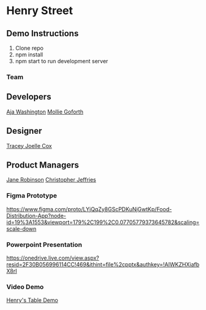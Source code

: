 # Henry Street 

## Demo Instructions

1. Clone repo
2. npm install
3. npm start to run development server 


### Team 
## Developers 
[Aja Washington](https://www.linkedin.com/in/ajawashington/)
[Mollie Goforth](https://www.linkedin.com/in/molliegoforth818/)

## Designer
[Tracey Joelle Cox](https://www.linkedin.com/in/traceyjcox/)

## Product Managers 
[Jane Robinson](https://www.linkedin.com/in/jane-robinson-mazur/)
[Christopher Jeffries](https://www.linkedin.com/in/christopherljeffries/)



### Figma Prototype 
https://www.figma.com/proto/LYjQqZy8GScPDKuNjGwtKp/Food-Distribution-App?node-id=19%3A1553&viewport=179%2C199%2C0.07705779373645782&scaling=scale-down

### Powerpoint Presentation 
https://onedrive.live.com/view.aspx?resid=2F30B056996114CC!469&ithint=file%2cpptx&authkey=!AIWKZHXiafbX8rI

### Video Demo 
[Henry's Table Demo](https://www.linkedin.com/posts/ajawashington_so-happy-i-attended-valtech-social-impact-activity-6756686524542181376-EhRJ)
